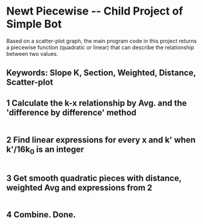 # Newt Piecewise -- Child Project of Simple Bot

Based on a scatter-plot graph, the main program code in this project returns a piecewise function (quadratic or linear) that can describe the relationship between two values.

## Keywords: Slope K, Section, Weighted, Distance, Scatter-plot

## 1 Calculate the k-x relationship by Avg. and the 'difference by difference' method

```
```



## 2 Find linear expressions for every x and k' when k'/16k<sub>0</sub> is an integer

```
```



## 3 Get smooth quadratic pieces with distance, weighted Avg and expressions from 2

```

```



## 4 Combine. Done.

```
```

